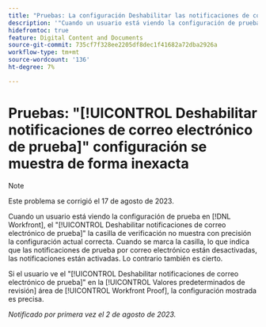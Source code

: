 ```yaml
---
title: "Pruebas: La configuración Deshabilitar las notificaciones de correo electrónico de prueba se muestra incorrectamente"
description: '"Cuando un usuario está viendo la configuración de prueba, la casilla de verificación Deshabilitar notificaciones de correo electrónico de prueba no muestra con precisión la configuración actual correcta. Cuando se marca la casilla, lo que indica que las notificaciones de prueba por correo electrónico están desactivadas, las notificaciones están activadas. Lo contrario también es cierto".'
hidefromtoc: true
feature: Digital Content and Documents
source-git-commit: 735cf7f328ee2205df8dec1f41682a72dba2926a
workflow-type: tm+mt
source-wordcount: '136'
ht-degree: 7%

---
```



# Pruebas: &quot;[!UICONTROL Deshabilitar notificaciones de correo electrónico de prueba]&quot; configuración se muestra de forma inexacta

>[!NOTE]
>
>Este problema se corrigió el 17 de agosto de 2023.

Cuando un usuario está viendo la configuración de prueba en [!DNL Workfront], el &quot;[!UICONTROL Deshabilitar notificaciones de correo electrónico de prueba]&quot; la casilla de verificación no muestra con precisión la configuración actual correcta. Cuando se marca la casilla, lo que indica que las notificaciones de prueba por correo electrónico están desactivadas, las notificaciones están activadas. Lo contrario también es cierto.

Si el usuario ve el &quot;[!UICONTROL Deshabilitar notificaciones de correo electrónico de prueba]&quot; en la [!UICONTROL Valores predeterminados de revisión] área de [!UICONTROL Workfront Proof], la configuración mostrada es precisa.

_Notificado por primera vez el 2 de agosto de 2023._

